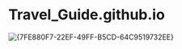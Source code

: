 # Travel_Guide.github.io

![{7FE880F7-22EF-49FF-B5CD-64C9519732EE}](https://github.com/user-attachments/assets/5ef52603-54f8-41bc-902c-9bbf8f60e25b)

